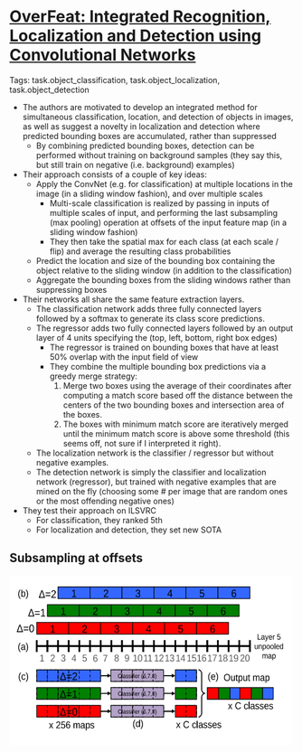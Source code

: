 # [OverFeat: Integrated Recognition, Localization and Detection using Convolutional Networks](https://arxiv.org/abs/1312.6229)

Tags: task.object_classification, task.object_localization, task.object_detection

- The authors are motivated to develop an integrated method for simultaneous classification, location, and detection of objects in images, as well as suggest a novelty in localization and detection where predicted bounding boxes are accumulated, rather than suppressed
    - By combining predicted bounding boxes, detection can be performed without training on background samples (they say this, but still train on negative (i.e. background) examples)
- Their approach consists of a couple of key ideas:
    - Apply the ConvNet (e.g. for classification) at multiple locations in the image (in a sliding window fashion), and over multiple scales
        - Multi-scale classification is realized by passing in inputs of multiple scales of input, and performing the last subsampling (max pooling) operation at offsets of the input feature map (in a sliding window fashion)
        - They then take the spatial max for each class (at each scale / flip) and average the resulting class probabilities
    - Predict the location and size of the bounding box containing the object relative to the sliding window (in addition to the classification)
    - Aggregate the bounding boxes from the sliding windows rather than suppressing boxes
- Their networks all share the same feature extraction layers.
    - The classification network adds three fully connected layers followed by a softmax to generate its class score predictions.
    - The regressor adds two fully connected layers followed by an output layer of 4 units specifying the (top, left, bottom, right box edges)
        - The regressor is trained on bounding boxes that have at least 50% overlap with the input field of view
        - They combine the multiple bounding box predictions via a greedy merge strategy: 
            1. Merge two boxes using the average of their coordinates after computing a match score based off the distance between the centers of the two bounding boxes and intersection area of the boxes.
            2. The boxes with minimum match score are iteratively merged until the minimum match score is above some threshold (this seems off, not sure if I interpreted it right).
    - The localization network is the classifier / regressor but without negative examples.
    - The detection network is simply the classifier and localization network (regressor), but trained with negative examples that are mined on the fly (choosing some # per image that are random ones or the most offending negative ones)
- They test their approach on ILSVRC
    - For classification, they ranked 5th
    - For localization and detection, they set new SOTA

## Subsampling at offsets

<img src="./images/subsampling_at_offsets.png" height=300, width=500>
